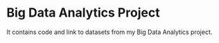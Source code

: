 # Big Data Analytics Project
It contains code and link to datasets from my Big Data Analytics project.

